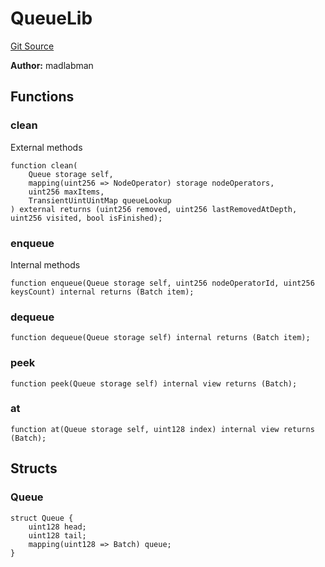 # QueueLib
[Git Source](https://github.com/lidofinance/community-staking-module/blob/86cbb28dad521bfac5576c8a7b405bc33b32f44d/src/lib/QueueLib.sol)

**Author:**
madlabman


## Functions
### clean

External methods


```solidity
function clean(
    Queue storage self,
    mapping(uint256 => NodeOperator) storage nodeOperators,
    uint256 maxItems,
    TransientUintUintMap queueLookup
) external returns (uint256 removed, uint256 lastRemovedAtDepth, uint256 visited, bool isFinished);
```

### enqueue

Internal methods


```solidity
function enqueue(Queue storage self, uint256 nodeOperatorId, uint256 keysCount) internal returns (Batch item);
```

### dequeue


```solidity
function dequeue(Queue storage self) internal returns (Batch item);
```

### peek


```solidity
function peek(Queue storage self) internal view returns (Batch);
```

### at


```solidity
function at(Queue storage self, uint128 index) internal view returns (Batch);
```

## Structs
### Queue

```solidity
struct Queue {
    uint128 head;
    uint128 tail;
    mapping(uint128 => Batch) queue;
}
```

